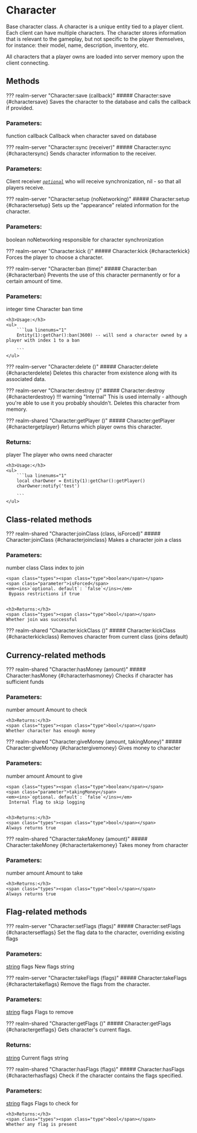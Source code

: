 # Character
Base character class.
 A character is a unique entity tied to a player client. Each client can have multiple characters.
The character stores information that is relevant to the gameplay, but not specific to the player themselves, for instance: their model, name, description, inventory, etc.

All characters that a player owns are loaded into server memory upon the client connecting.

## Methods
??? realm-server "<a id=Character:save></a>Character:save (callback)"
    ##### Character:save {#charactersave}
    Saves the character to the database and calls the callback if provided.
    <h3>Parameters:</h3>
    <span class="types"><span class="type">function</span></span>
    <span class="parameter">callback</span>
     Callback when character saved on database



??? realm-server "<a id=Character:sync></a>Character:sync (receiver)"
    ##### Character:sync {#charactersync}
    Sends character information to the receiver.
    <h3>Parameters:</h3>
    <span class="types"><span class="type">Client</span></span>
    <span class="parameter">receiver</span>
    <em><ins>`optional`</ins></em>
     who will receive synchronization, nil - so that all players receive.



??? realm-server "<a id=Character:setup></a>Character:setup (noNetworking)"
    ##### Character:setup {#charactersetup}
    Sets up the "appearance" related information for the character.
    <h3>Parameters:</h3>
    <span class="types"><span class="type">boolean</span></span>
    <span class="parameter">noNetworking</span>
     responsible for character synchronization



??? realm-server "<a id=Character:kick></a>Character:kick ()"
    ##### Character:kick {#characterkick}
    Forces the player to choose a character.

??? realm-server "<a id=Character:ban></a>Character:ban (time)"
    ##### Character:ban {#characterban}
    Prevents the use of this character permanently or for a certain amount of time.
    <h3>Parameters:</h3>
    <span class="types"><span class="type">integer</span></span>
    <span class="parameter">time</span>
     Сharacter ban time



    <h3>Usage:</h3>
    <ul>
        ```lua linenums="1"
        Entity(1):getChar():ban(3600) -- will send a character owned by a player with index 1 to a ban

        ```
    </ul>
??? realm-server "<a id=Character:delete></a>Character:delete ()"
    ##### Character:delete {#characterdelete}
    Deletes this character from existence along with its associated data.

??? realm-server "<a id=Character:destroy></a>Character:destroy ()"
    ##### Character:destroy {#characterdestroy}
    !!! warning "Internal"
        This is used internally - although you're able to use it you probably shouldn't.
    Deletes this character from memory.

??? realm-shared "<a id=Character:getPlayer></a>Character:getPlayer ()"
    ##### Character:getPlayer {#charactergetplayer}
    Returns which player owns this character.
    <h3>Returns:</h3>
    <span class="types"><span class="type">player</span></span>
    The player who owns need character



    <h3>Usage:</h3>
    <ul>
        ```lua linenums="1"
        local charOwner = Entity(1):getChar():getPlayer()
		charOwner:notify('test')

        ```
    </ul>
## Class-related methods

??? realm-shared "<a id=Character:joinClass></a>Character:joinClass (class, isForced)"
    ##### Character:joinClass {#characterjoinclass}
    Makes a character join a class
    <h3>Parameters:</h3>
    <span class="types"><span class="type">number</span></span>
    <span class="parameter">class</span>
     Class index to join

    <span class="types"><span class="type">boolean</span></span>
    <span class="parameter">isForced</span>
    <em><ins>`optional. default`: `false`</ins></em>
     Bypass restrictions if true


    <h3>Returns:</h3>
    <span class="types"><span class="type">bool</span></span>
    Whether join was successful



??? realm-shared "<a id=Character:kickClass></a>Character:kickClass ()"
    ##### Character:kickClass {#characterkickclass}
    Removes character from current class (joins default)

## Currency-related methods

??? realm-shared "<a id=Character:hasMoney></a>Character:hasMoney (amount)"
    ##### Character:hasMoney {#characterhasmoney}
    Checks if character has sufficient funds
    <h3>Parameters:</h3>
    <span class="types"><span class="type">number</span></span>
    <span class="parameter">amount</span>
     Amount to check


    <h3>Returns:</h3>
    <span class="types"><span class="type">bool</span></span>
    Whether character has enough money



??? realm-shared "<a id=Character:giveMoney></a>Character:giveMoney (amount, takingMoney)"
    ##### Character:giveMoney {#charactergivemoney}
    Gives money to character
    <h3>Parameters:</h3>
    <span class="types"><span class="type">number</span></span>
    <span class="parameter">amount</span>
     Amount to give

    <span class="types"><span class="type">boolean</span></span>
    <span class="parameter">takingMoney</span>
    <em><ins>`optional. default`: `false`</ins></em>
     Internal flag to skip logging


    <h3>Returns:</h3>
    <span class="types"><span class="type">bool</span></span>
    Always returns true



??? realm-shared "<a id=Character:takeMoney></a>Character:takeMoney (amount)"
    ##### Character:takeMoney {#charactertakemoney}
    Takes money from character
    <h3>Parameters:</h3>
    <span class="types"><span class="type">number</span></span>
    <span class="parameter">amount</span>
     Amount to take


    <h3>Returns:</h3>
    <span class="types"><span class="type">bool</span></span>
    Always returns true



## Flag-related methods

??? realm-server "<a id=Character:setFlags></a>Character:setFlags (flags)"
    ##### Character:setFlags {#charactersetflags}
    Set the flag data to the character, overriding existing flags
    <h3>Parameters:</h3>
    <span class="types"><a class="type" href="https://www.lua.org/manual/5.1/manual.html#5.4">string</a></span>
    <span class="parameter">flags</span>
     New flags string



??? realm-server "<a id=Character:takeFlags></a>Character:takeFlags (flags)"
    ##### Character:takeFlags {#charactertakeflags}
    Remove the flags from the character.
    <h3>Parameters:</h3>
    <span class="types"><a class="type" href="https://www.lua.org/manual/5.1/manual.html#5.4">string</a></span>
    <span class="parameter">flags</span>
     Flags to remove



??? realm-shared "<a id=Character:getFlags></a>Character:getFlags ()"
    ##### Character:getFlags {#charactergetflags}
    Gets character's current flags.
    <h3>Returns:</h3>
    <span class="types"><a class="type" href="https://www.lua.org/manual/5.1/manual.html#5.4">string</a></span>
    Current flags string



??? realm-shared "<a id=Character:hasFlags></a>Character:hasFlags (flags)"
    ##### Character:hasFlags {#characterhasflags}
    Check if the character contains the flags specified.
    <h3>Parameters:</h3>
    <span class="types"><a class="type" href="https://www.lua.org/manual/5.1/manual.html#5.4">string</a></span>
    <span class="parameter">flags</span>
     Flags to check for


    <h3>Returns:</h3>
    <span class="types"><span class="type">bool</span></span>
    Whether any flag is present




